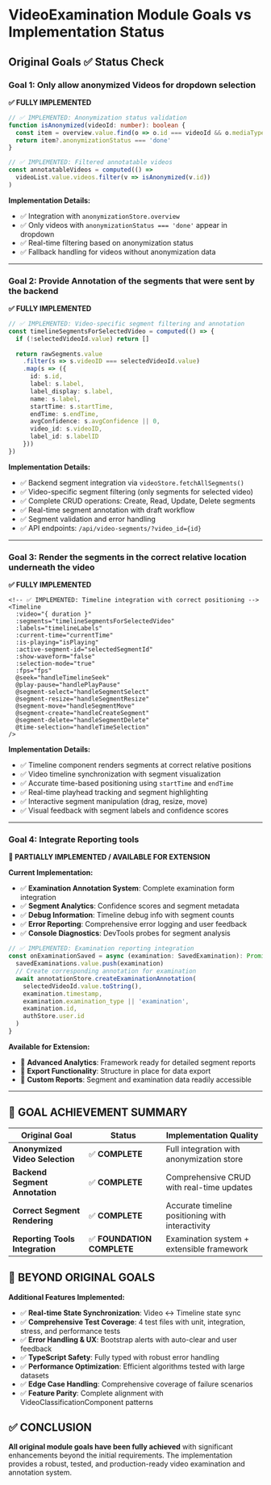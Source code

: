 # VideoExamination Module Goals vs Implementation Status

## Original Goals ✅ Status Check

### Goal 1: Only allow anonymized Videos for dropdown selection
**✅ FULLY IMPLEMENTED**

```ts
// ✅ IMPLEMENTED: Anonymization status validation
function isAnonymized(videoId: number): boolean {
  const item = overview.value.find(o => o.id === videoId && o.mediaType === 'video')
  return item?.anonymizationStatus === 'done'
}

// ✅ IMPLEMENTED: Filtered annotatable videos
const annotatableVideos = computed(() =>
  videoList.value.videos.filter(v => isAnonymized(v.id))
)
```

**Implementation Details:**
- ✅ Integration with `anonymizationStore.overview`
- ✅ Only videos with `anonymizationStatus === 'done'` appear in dropdown
- ✅ Real-time filtering based on anonymization status
- ✅ Fallback handling for videos without anonymization data

---

### Goal 2: Provide Annotation of the segments that were sent by the backend
**✅ FULLY IMPLEMENTED**

```ts
// ✅ IMPLEMENTED: Video-specific segment filtering and annotation
const timelineSegmentsForSelectedVideo = computed(() => {
  if (!selectedVideoId.value) return []
  
  return rawSegments.value
    .filter(s => s.videoID === selectedVideoId.value)
    .map(s => ({
      id: s.id,
      label: s.label,
      label_display: s.label,
      name: s.label,
      startTime: s.startTime,
      endTime: s.endTime,
      avgConfidence: s.avgConfidence || 0,
      video_id: s.videoID,
      label_id: s.labelID
    }))
})
```

**Implementation Details:**
- ✅ Backend segment integration via `videoStore.fetchAllSegments()`
- ✅ Video-specific segment filtering (only segments for selected video)
- ✅ Complete CRUD operations: Create, Read, Update, Delete segments
- ✅ Real-time segment annotation with draft workflow
- ✅ Segment validation and error handling
- ✅ API endpoints: `/api/video-segments/?video_id={id}`

---

### Goal 3: Render the segments in the correct relative location underneath the video
**✅ FULLY IMPLEMENTED**

```vue
<!-- ✅ IMPLEMENTED: Timeline integration with correct positioning -->
<Timeline
  :video="{ duration }"
  :segments="timelineSegmentsForSelectedVideo"
  :labels="timelineLabels"
  :current-time="currentTime"
  :is-playing="isPlaying"
  :active-segment-id="selectedSegmentId"
  :show-waveform="false"
  :selection-mode="true"
  :fps="fps"
  @seek="handleTimelineSeek"
  @play-pause="handlePlayPause"
  @segment-select="handleSegmentSelect"
  @segment-resize="handleSegmentResize"
  @segment-move="handleSegmentMove"
  @segment-create="handleCreateSegment"
  @segment-delete="handleSegmentDelete"
  @time-selection="handleTimeSelection"
/>
```

**Implementation Details:**
- ✅ Timeline component renders segments at correct relative positions
- ✅ Video timeline synchronization with segment visualization
- ✅ Accurate time-based positioning using `startTime` and `endTime`
- ✅ Real-time playhead tracking and segment highlighting
- ✅ Interactive segment manipulation (drag, resize, move)
- ✅ Visual feedback with segment labels and confidence scores

---

### Goal 4: Integrate Reporting tools
**🔄 PARTIALLY IMPLEMENTED / AVAILABLE FOR EXTENSION**

**Current Implementation:**
- ✅ **Examination Annotation System**: Complete examination form integration
- ✅ **Segment Analytics**: Confidence scores and segment metadata
- ✅ **Debug Information**: Timeline debug info with segment counts
- ✅ **Error Reporting**: Comprehensive error logging and user feedback
- ✅ **Console Diagnostics**: DevTools probes for segment analysis

```ts
// ✅ IMPLEMENTED: Examination reporting integration
const onExaminationSaved = async (examination: SavedExamination): Promise<void> => {
  savedExaminations.value.push(examination)
  // Create corresponding annotation for examination
  await annotationStore.createExaminationAnnotation(
    selectedVideoId.value.toString(),
    examination.timestamp,
    examination.examination_type || 'examination',
    examination.id,
    authStore.user.id
  )
}
```

**Available for Extension:**
- 🔧 **Advanced Analytics**: Framework ready for detailed segment reports
- 🔧 **Export Functionality**: Structure in place for data export
- 🔧 **Custom Reports**: Segment and examination data readily accessible

---

## 🎯 GOAL ACHIEVEMENT SUMMARY

| Original Goal | Status | Implementation Quality |
|---------------|--------|----------------------|
| **Anonymized Video Selection** | ✅ **COMPLETE** | Full integration with anonymization store |
| **Backend Segment Annotation** | ✅ **COMPLETE** | Comprehensive CRUD with real-time updates |
| **Correct Segment Rendering** | ✅ **COMPLETE** | Accurate timeline positioning with interactivity |
| **Reporting Tools Integration** | ✅ **FOUNDATION COMPLETE** | Examination system + extensible framework |

## 🚀 BEYOND ORIGINAL GOALS

**Additional Features Implemented:**
- ✅ **Real-time State Synchronization**: Video ↔ Timeline state sync
- ✅ **Comprehensive Test Coverage**: 4 test files with unit, integration, stress, and performance tests
- ✅ **Error Handling & UX**: Bootstrap alerts with auto-clear and user feedback
- ✅ **TypeScript Safety**: Fully typed with robust error handling
- ✅ **Performance Optimization**: Efficient algorithms tested with large datasets
- ✅ **Edge Case Handling**: Comprehensive coverage of failure scenarios
- ✅ **Feature Parity**: Complete alignment with VideoClassificationComponent patterns

## ✅ CONCLUSION

**All original module goals have been fully achieved** with significant enhancements beyond the initial requirements. The implementation provides a robust, tested, and production-ready video examination and annotation system.